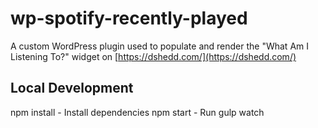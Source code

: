 # wp-spotify-recently-played

A custom WordPress plugin used to populate and render the "What Am I Listening To?" widget on [https://dshedd.com/](https://dshedd.com/) 

## Local Development

npm install - Install dependencies
npm start - Run gulp watch
